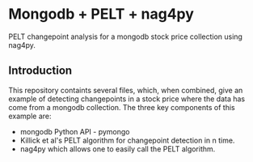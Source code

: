 # Mongodb + PELT + nag4py
PELT changepoint analysis for a mongodb stock price collection using nag4py.

## Introduction
This repository containts several files, which, when combined, give an example of detecting changepoints in a stock price where the data has come from a mongodb collection.
The three key components of this example are:
* mongodb Python API - pymongo
* Killick et al's PELT algorithm for changepoint detection in n time.
* nag4py which allows one to easily call the PELT algorithm.
